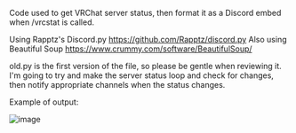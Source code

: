 Code used to get VRChat server status, then format it as a Discord embed when /vrcstat is called.

Using Rapptz's Discord.py https://github.com/Rapptz/discord.py
Also using Beautiful Soup https://www.crummy.com/software/BeautifulSoup/

old.py is the first version of the file, so please be gentle when reviewing it. I'm going to try and make the server status loop and check for changes, then notify appropriate channels when the status changes.

Example of output:

![image](https://user-images.githubusercontent.com/44349780/166114024-40096d43-dff3-4656-ac63-9f8b796f190a.png)
